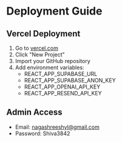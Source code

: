 # Deployment Guide

## Vercel Deployment

1. Go to [vercel.com](https://vercel.com)
2. Click "New Project"
3. Import your GitHub repository
4. Add environment variables:
   - REACT_APP_SUPABASE_URL
   - REACT_APP_SUPABASE_ANON_KEY
   - REACT_APP_OPENAI_API_KEY
   - REACT_APP_RESEND_API_KEY

## Admin Access
- Email: nagashreeshyl@gmail.com
- Password: Shiva3842
